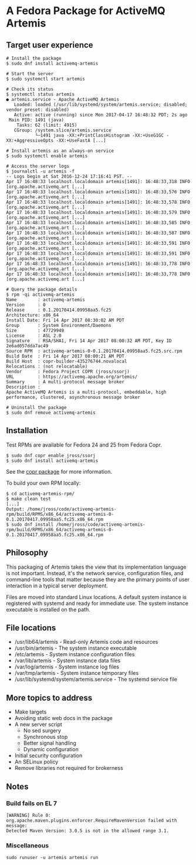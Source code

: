 # A Fedora Package for ActiveMQ Artemis

## Target user experience

    # Install the package
    $ sudo dnf install activemq-artemis

    # Start the server
    $ sudo systemctl start artemis

    # Check its status
    $ systemctl status artemis
    ● artemis.service - Apache ActiveMQ Artemis
       Loaded: loaded (/usr/lib/systemd/system/artemis.service; disabled; vendor preset: disabled)
       Active: active (running) since Mon 2017-04-17 16:48:32 PDT; 2s ago
     Main PID: 1491 (java)
        Tasks: 62 (limit: 4915)
       CGroup: /system.slice/artemis.service
               └─1491 java -XX:+PrintClassHistogram -XX:+UseG1GC -XX:+AggressiveOpts -XX:+UseFastA [...]

    # Install artemis as an always-on service
    $ sudo systemctl enable artemis

    # Access the server logs
    $ journalctl -u artemis -f
    -- Logs begin at Sat 2016-12-24 17:16:41 PST. --
    Apr 17 16:48:33 localhost.localdomain artemis[1491]: 16:48:33,318 INFO  [org.apache.activemq.art [...]
    Apr 17 16:48:33 localhost.localdomain artemis[1491]: 16:48:33,576 INFO  [org.apache.activemq.art [...]
    Apr 17 16:48:33 localhost.localdomain artemis[1491]: 16:48:33,578 INFO  [org.apache.activemq.art [...]
    Apr 17 16:48:33 localhost.localdomain artemis[1491]: 16:48:33,579 INFO  [org.apache.activemq.art [...]
    Apr 17 16:48:33 localhost.localdomain artemis[1491]: 16:48:33,585 INFO  [org.apache.activemq.art [...]
    Apr 17 16:48:33 localhost.localdomain artemis[1491]: 16:48:33,587 INFO  [org.apache.activemq.art [...]
    Apr 17 16:48:33 localhost.localdomain artemis[1491]: 16:48:33,591 INFO  [org.apache.activemq.art [...]
    Apr 17 16:48:33 localhost.localdomain artemis[1491]: 16:48:33,591 INFO  [org.apache.activemq.art [...]
    Apr 17 16:48:33 localhost.localdomain artemis[1491]: 16:48:33,778 INFO  [org.apache.activemq.art [...]
    Apr 17 16:48:33 localhost.localdomain artemis[1491]: 16:48:33,778 INFO  [org.apache.activemq.art [...]

    # Query the package details
    $ rpm -qi activemq-artemis
    Name        : activemq-artemis
    Version     : 0
    Release     : 0.1.20170414.09958aa5.fc25
    Architecture: x86_64
    Install Date: Fri 14 Apr 2017 08:30:02 AM PDT
    Group       : System Environment/Daemons
    Size        : 47729949
    License     : ASL 2.0
    Signature   : RSA/SHA1, Fri 14 Apr 2017 08:00:32 AM PDT, Key ID 2e6ad057dda7ac49
    Source RPM  : activemq-artemis-0-0.1.20170414.09958aa5.fc25.src.rpm
    Build Date  : Fri 14 Apr 2017 08:00:21 AM PDT
    Build Host  : copr-builder-435276744.novalocal
    Relocations : (not relocatable)
    Vendor      : Fedora Project COPR (jross/ssorj)
    URL         : https://activemq.apache.org/artemis/
    Summary     : A multi-protocol message broker
    Description :
    Apache ActiveMQ Artemis is a multi-protocol, embeddable, high
    performance, clustered, asynchronous message broker

    # Uninstall the package
    $ sudo dnf remove activemq-artemis

## Installation

Test RPMs are available for Fedora 24 and 25 from Fedora Copr.

    $ sudo dnf copr enable jross/ssorj
    $ sudo dnf install activemq-artemis

See the
[copr package](https://copr.fedorainfracloud.org/coprs/jross/ssorj/package/activemq-artemis/)
for more information.

To build your own RPM locally:

    $ cd activemq-artemis-rpm/
    $ make clean test
    [...]
    Output: /home/jross/code/activemq-artemis-rpm/build/RPMS/x86_64/activemq-artemis-0-0.1.20170417.09958aa5.fc25.x86_64.rpm
    $ sudo dnf install /home/jross/code/activemq-artemis-rpm/build/RPMS/x86_64/activemq-artemis-0-0.1.20170417.09958aa5.fc25.x86_64.rpm

## Philosophy

This packaging of Artemis takes the view that its implementation
language is not important.  Instead, it's the network service,
configuration files, and command-line tools that matter because they
are the primary points of user interaction in a typical server
deployment.

Files are moved into standard Linux locations.  A default system
instance is registered with systemd and ready for immediate use.  The
system instance executable is installed on the path.

## File locations

 - /usr/lib64/artemis - Read-only Artemis code and resources
 - /usr/bin/artemis - The system instance executable
 - /etc/artemis - System instance configuration files
 - /var/lib/artemis - System instance data files
 - /var/log/artemis - System instance log files
 - /var/tmp/artemis - System instance temporary files
 - /usr/lib/systemd/system/artemis.service - The systemd service file

## More topics to address

 - Make targets
 - Avoiding static web docs in the package
 - A new server script
   - No sed surgery
   - Synchronous stop
   - Better signal handling
   - Dynamic configuration
 - Initial security configuration
 - An SELinux policy
 - Remove libraries not required for brokerness

## Notes

### Build fails on EL 7

    [WARNING] Rule 0: org.apache.maven.plugins.enforcer.RequireMavenVersion failed with message:
    Detected Maven Version: 3.0.5 is not in the allowed range 3.1.

### Miscellaneous

    sudo runuser -u artemis artemis run
